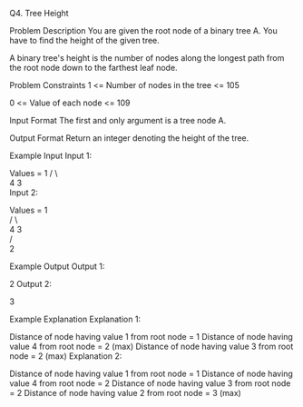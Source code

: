 Q4. Tree Height

Problem Description
You are given the root node of a binary tree A. You have to find the height of the given tree.

A binary tree's height is the number of nodes along the longest path from the root node down to the farthest leaf node.



Problem Constraints
1 <= Number of nodes in the tree <= 105

0 <= Value of each node <= 109



Input Format
The first and only argument is a tree node A.



Output Format
Return an integer denoting the height of the tree.



Example Input
Input 1:

 Values =  1 
          / \     
         4   3                        
Input 2:

 
 Values =  1      
          / \     
         4   3                       
        /         
       2                                     


Example Output
Output 1:

 2 
Output 2:

 3 


Example Explanation
Explanation 1:

 Distance of node having value 1 from root node = 1
 Distance of node having value 4 from root node = 2 (max)
 Distance of node having value 3 from root node = 2 (max)
Explanation 2:

 Distance of node having value 1 from root node = 1
 Distance of node having value 4 from root node = 2
 Distance of node having value 3 from root node = 2
 Distance of node having value 2 from root node = 3 (max)